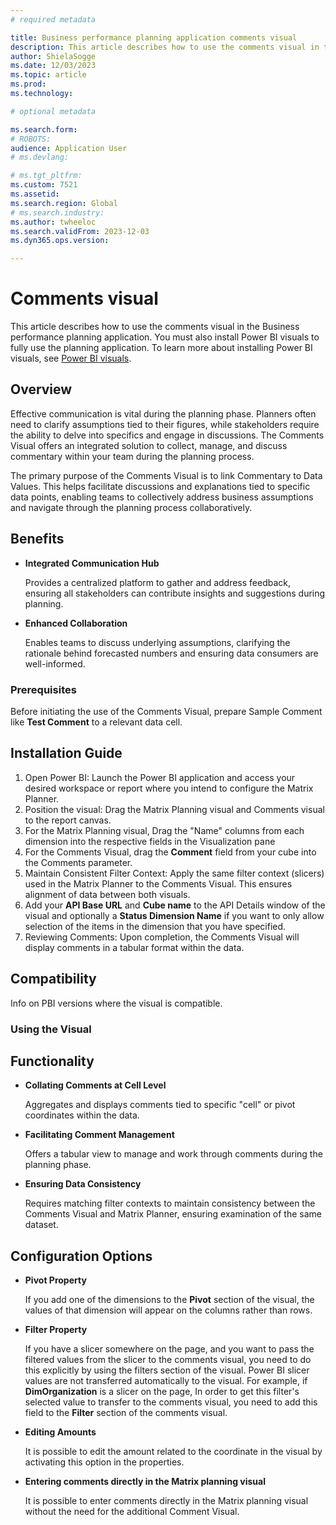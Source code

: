 ```yaml
---
# required metadata

title: Business performance planning application comments visual
description: This article describes how to use the comments visual in the Business performance planning application.
author: ShielaSogge
ms.date: 12/03/2023
ms.topic: article
ms.prod: 
ms.technology: 

# optional metadata

ms.search.form: 
# ROBOTS: 
audience: Application User
# ms.devlang: 

# ms.tgt_pltfrm: 
ms.custom: 7521
ms.assetid: 
ms.search.region: Global
# ms.search.industry: 
ms.author: twheeloc
ms.search.validFrom: 2023-12-03
ms.dyn365.ops.version: 

---
```

# Comments visual

This article describes how to use the comments visual in the Business performance planning application. You must also install Power BI visuals to fully use the planning application. To learn more about installing Power BI visuals, see [Power BI visuals](/power-bi/developer/visuals).

## Overview

Effective communication is vital during the planning phase. Planners often need to clarify assumptions tied to their figures, while stakeholders require the ability to delve into specifics and engage in discussions. The Comments Visual offers an integrated solution to collect, manage, and discuss commentary within your team during the planning process.

The primary purpose of the Comments Visual is to link Commentary to Data Values. This helps facilitate discussions and explanations tied to specific data points, enabling teams to collectively address business assumptions and navigate through the planning process collaboratively.

## Benefits

-   **Integrated Communication Hub**

    Provides a centralized platform to gather and address feedback, ensuring all stakeholders can contribute insights and suggestions during planning.

-   **Enhanced Collaboration**

    Enables teams to discuss underlying assumptions, clarifying the rationale behind forecasted numbers and ensuring data consumers are well-informed.

### Prerequisites

Before initiating the use of the Comments Visual, prepare Sample Comment like **Test Comment** to a relevant data cell.

## Installation Guide

1.  Open Power BI: Launch the Power BI application and access your desired workspace or report where you intend to configure the Matrix Planner.
2.  Position the visual: Drag the Matrix Planning visual and Comments visual to the report canvas.
3.  For the Matrix Planning visual, Drag the "Name" columns from each dimension into the respective fields in the Visualization pane
4.  For the Comments Visual, drag the **Comment** field from your cube into the Comments parameter.
5.  Maintain Consistent Filter Context: Apply the same filter context (slicers) used in the Matrix Planner to the Comments Visual. This ensures alignment of data between both visuals.
6.  Add your **API Base URL** and **Cube name** to the API Details window of the visual and optionally a **Status Dimension Name** if you want to only allow selection of the items in the dimension that you have specified.
7.  Reviewing Comments: Upon completion, the Comments Visual will display comments in a tabular format within the data.

## Compatibility

Info on PBI versions where the visual is compatible.

### Using the Visual

## Functionality

-   **Collating Comments at Cell Level**

    Aggregates and displays comments tied to specific "cell" or pivot coordinates within the data.

-   **Facilitating Comment Management**

    Offers a tabular view to manage and work through comments during the planning phase.

-   **Ensuring Data Consistency**

    Requires matching filter contexts to maintain consistency between the Comments Visual and Matrix Planner, ensuring examination of the same dataset.

## Configuration Options

-   **Pivot Property**

    If you add one of the dimensions to the **Pivot** section of the visual, the values of that dimension will appear on the columns rather than rows.

-   **Filter Property**

    If you have a slicer somewhere on the page, and you want to pass the filtered values from the slicer to the comments visual, you need to do this explicitly by using the filters section of the visual. Power BI slicer values are not transferred automatically to the visual. For example, if **DimOrganization** is a slicer on the page, In order to get this filter's selected value to transfer to the comments visual, you need to add this field to the **Filter** section of the comments visual.

-   **Editing Amounts**

    It is possible to edit the amount related to the coordinate in the visual by activating this option in the properties.

-   **Entering comments directly in the Matrix planning visual**

    It is possible to enter comments directly in the Matrix planning visual without the need for the additional Comment Visual.
